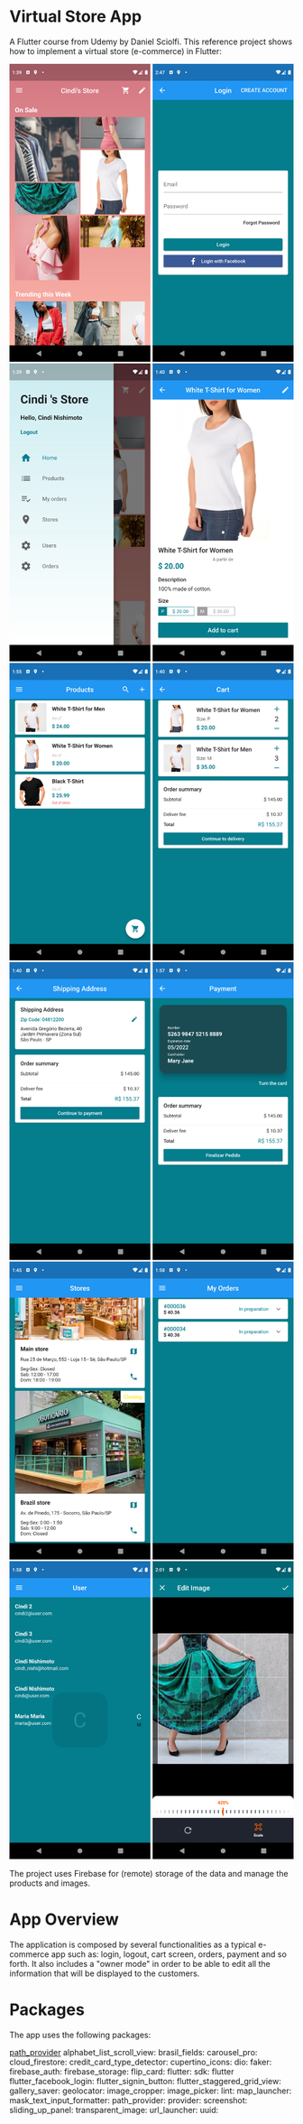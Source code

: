 # Virtual Store App

A Flutter course from Udemy by Daniel Sciolfi.
This reference project shows how to implement a virtual store (e-commerce) in Flutter:
<p float="left">
  <img src="web/icons/pic_1.png" width="250" />
   <img src="web/icons/pic_11.png" width="250" />
  <img src="web/icons/pic_2.png" width="250" />
  <img src="web/icons/pic_3.png" width="250" />
  <img src="web/icons/pic_3B.png" width="250" />
  <img src="web/icons/pic_4.png" width="250" />
  <img src="web/icons/pic_5.png" width="250" />
  <img src="web/icons/pic_6.png" width="250" />
  <img src="web/icons/pic_7.png" width="250" />
  <img src="web/icons/pic_8.png" width="250" />
  <img src="web/icons/pic_9.png" width="250" />
  <img src="web/icons/pic_10.png" width="250" />

The project uses Firebase for (remote) storage of the data and manage the products and images.
  
# App Overview
  
The application is composed by several functionalities as a typical e-commerce app such as: login, logout,
  cart screen, orders, payment and so forth. It also includes a "owner mode" in order to be able to edit all the information
  that will be displayed to the customers.

# Packages

The app uses the following packages:
  
 [path_provider](https://pub.dev/packages/path_provider) 
  alphabet_list_scroll_view: 
  brasil_fields: 
  carousel_pro: 
  cloud_firestore: 
  credit_card_type_detector: 
  cupertino_icons: 
  dio:
  faker: 
  firebase_auth: 
  firebase_storage:
  flip_card: 
  flutter:
    sdk: flutter
  flutter_facebook_login: 
  flutter_signin_button: 
  flutter_staggered_grid_view: 
  gallery_saver: 
  geolocator: 
  image_cropper: 
  image_picker: 
  lint:
  map_launcher: 
  mask_text_input_formatter: 
  path_provider:
  provider: 
  screenshot: 
  sliding_up_panel:
  transparent_image:
  url_launcher: 
  uuid: 
